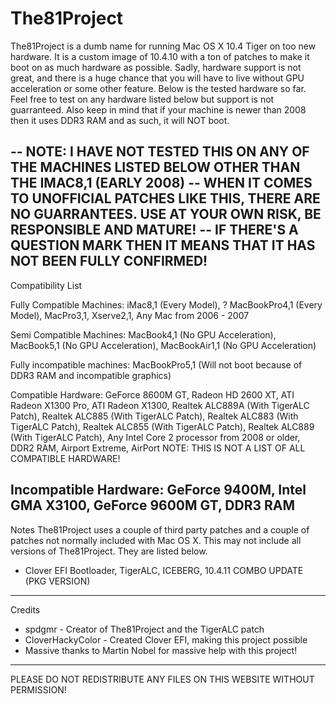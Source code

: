 # The81Project

The81Project is a dumb name for running Mac OS X 10.4 Tiger on too new hardware.
It is a custom image of 10.4.10 with a ton of patches to make it boot on as much hardware as possible.
Sadly, hardware support is not great, and there is a huge chance that you will have to live without GPU acceleration or some other feature.
Below is the tested hardware so far. Feel free to test on any hardware listed below but support is not guarranteed.
Also keep in mind that if your machine is newer than 2008 then it uses DDR3 RAM and as such, it will NOT boot.


-- NOTE: I HAVE NOT TESTED THIS ON ANY OF THE MACHINES LISTED BELOW OTHER THAN THE IMAC8,1 (EARLY 2008)
-- WHEN IT COMES TO UNOFFICIAL PATCHES LIKE THIS, THERE ARE NO GUARRANTEES. USE AT YOUR OWN RISK, BE RESPONSIBLE AND MATURE!
-- IF THERE'S A QUESTION MARK THEN IT MEANS THAT IT HAS NOT BEEN FULLY CONFIRMED!
-----------------------------------------------------------------------------------
Compatibility List

Fully Compatible Machines:
iMac8,1 (Every Model), ? MacBookPro4,1 (Every Model), MacPro3,1, Xserve2,1, Any Mac from 2006 - 2007

Semi Compatible Machines:
MacBook4,1 (No GPU Acceleration), MacBook5,1 (No GPU Acceleration), MacBookAir1,1 (No GPU Acceleration)

Fully incompatible machines:
MacBookPro5,1 (Will not boot because of DDR3 RAM and incompatible graphics)

Compatible Hardware:
GeForce 8600M GT, Radeon HD 2600 XT, ATI Radeon X1300 Pro, ATI Radeon X1300, Realtek ALC889A (With TigerALC Patch), Realtek ALC885 (With TigerALC Patch), 
Realtek ALC883 (With TigerALC Patch), Realtek ALC855 (With TigerALC Patch), Realtek ALC889 (With TigerALC Patch), Any Intel Core 2 processor from 2008 or older, DDR2 RAM, Airport Extreme, AirPort
NOTE: THIS IS NOT A LIST OF ALL COMPATIBLE HARDWARE!

Incompatible Hardware:
GeForce 9400M, Intel GMA X3100, GeForce 9600M GT, DDR3 RAM
------------------------------------------------------------------
Notes
The81Project uses a couple of third party patches and a couple of patches not normally included with Mac OS X. This may not include all versions of The81Project. They are listed below.
* Clover EFI Bootloader, TigerALC, ICEBERG, 10.4.11 COMBO UPDATE (PKG VERSION)
------------------------------------------------------------------
Credits
* spdgmr - Creator of The81Project and the TigerALC patch
* CloverHackyColor - Created Clover EFI, making this project possible
* Massive thanks to Martin Nobel for massive help with this project!

------------------------------------------------------------------
PLEASE DO NOT REDISTRIBUTE ANY FILES ON THIS WEBSITE WITHOUT PERMISSION!
